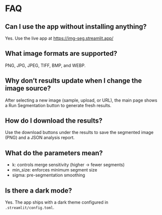 # FAQ

## Can I use the app without installing anything?
Yes. Use the live app at https://img-seg.streamlit.app/

## What image formats are supported?
PNG, JPG, JPEG, TIFF, BMP, and WEBP.

## Why don’t results update when I change the image source?
After selecting a new image (sample, upload, or URL), the main page shows a Run Segmentation button to generate fresh results.

## How do I download the results?
Use the download buttons under the results to save the segmented image (PNG) and a JSON analysis report.

## What do the parameters mean?
- k: controls merge sensitivity (higher → fewer segments)
- min_size: enforces minimum segment size
- sigma: pre-segmentation smoothing

## Is there a dark mode?
Yes. The app ships with a dark theme configured in `.streamlit/config.toml`.
